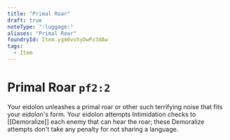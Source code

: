 ```yaml
---
title: "Primal Roar"
draft: true
noteType: ":luggage:"
aliases: "Primal Roar"
foundryId: Item.ygm0vvhyDwPz3dAw
tags:
  - Item
---
```


# Primal Roar `pf2:2`

Your eidolon unleashes a primal roar or other such terrifying noise that fits your eidolon's form. Your eidolon attempts Intimidation checks to [[Demoralize]] each enemy that can hear the roar; these Demoralize attempts don't take any penalty for not sharing a language.
